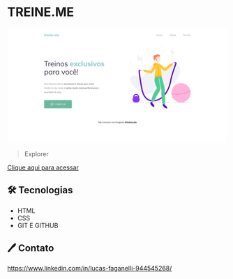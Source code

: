 # TREINE.ME

![preview](./.github/preview.png)

>Explorer

[Clique aqui para acessar](https://lucasfaganelli.github.io/Treine.me/)

## 🛠 Tecnologias

- HTML
- CSS
- GIT E GITHUB

## 🖊 Contato

https://www.linkedin.com/in/lucas-faganelli-944545268/